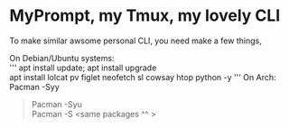 # MyPrompt, my Tmux, my lovely CLI
To make similar awsome personal CLI, you need make a few things,

On Debian/Ubuntu systems:  
'''
apt install update; apt install upgrade   
apt install lolcat pv figlet neofetch sl cowsay htop python -y
'''
On Arch:  
Pacman -Syy  
> Pacman -Syu  
Pacman -S <same packages ^^ >  
